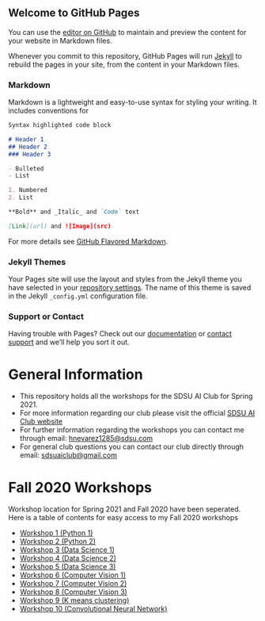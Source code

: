 ## Welcome to GitHub Pages

You can use the [editor on GitHub](https://github.com/HectorENevarez/AIClubWorkshops_Spring_2021/edit/gh-pages/index.md) to maintain and preview the content for your website in Markdown files.

Whenever you commit to this repository, GitHub Pages will run [Jekyll](https://jekyllrb.com/) to rebuild the pages in your site, from the content in your Markdown files.

### Markdown

Markdown is a lightweight and easy-to-use syntax for styling your writing. It includes conventions for

```markdown
Syntax highlighted code block

# Header 1
## Header 2
### Header 3

- Bulleted
- List

1. Numbered
2. List

**Bold** and _Italic_ and `Code` text

[Link](url) and ![Image](src)
```

For more details see [GitHub Flavored Markdown](https://guides.github.com/features/mastering-markdown/).

### Jekyll Themes

Your Pages site will use the layout and styles from the Jekyll theme you have selected in your [repository settings](https://github.com/HectorENevarez/AIClubWorkshops_Spring_2021/settings). The name of this theme is saved in the Jekyll `_config.yml` configuration file.

### Support or Contact

Having trouble with Pages? Check out our [documentation](https://docs.github.com/categories/github-pages-basics/) or [contact support](https://support.github.com/contact) and we’ll help you sort it out.
# General Information
- This repository holds all the workshops for the SDSU AI Club for Spring 2021.
- For more information regarding our club please visit the official [SDSU AI Club website](https://aiclub.sdsu.edu/)
- For further information regarding the workshops you can contact me through email: <hnevarez1285@sdsu.com>
- For general club questions you can contact our club directly through email: <sdsuaiclub@gmail.com>

# Fall 2020 Workshops
Workshop location for Spring 2021 and Fall 2020 have been seperated. Here is a table of contents for easy access to my Fall 2020 workshops
- [Workshop 1 (Python 1)](https://hectorenevarez.github.io/AIClubWorkshopsFall20/#workshop-1)
- [Workshop 2 (Python 2)](https://hectorenevarez.github.io/AIClubWorkshopsFall20/#workshop-2)
- [Workshop 3 (Data Science 1)](https://hectorenevarez.github.io/AIClubWorkshopsFall20/#workshop-3-data-science-1)
- [Workshop 4 (Data Science 2)](https://hectorenevarez.github.io/AIClubWorkshopsFall20/#workshop-4-data-science-2)
- [Workshop 5 (Data Science 3)](https://hectorenevarez.github.io/AIClubWorkshopsFall20/#workshop-5-data-science-3)
- [Workshop 6 (Computer Vision 1)](https://hectorenevarez.github.io/AIClubWorkshopsFall20/#workshop-6-computer-vision-1)
- [Workshop 7 (Computer Vision 2)](https://hectorenevarez.github.io/AIClubWorkshopsFall20/#workshop-7-computer-vision-2)
- [Workshop 8 (Computer Vision 3)](https://hectorenevarez.github.io/AIClubWorkshopsFall20/#workshop-8-computer-vision-3)
- [Workshop 9 (K means clustering)](https://hectorenevarez.github.io/AIClubWorkshopsFall20/#workshop-9-K-means-clustering)
- [Workshop 10 (Convolutional Neural Network)](https://hectorenevarez.github.io/AIClubWorkshopsFall20/#workshop-10-convolutional-neural-network)
